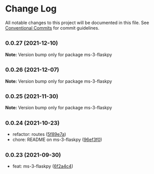 # Change Log

All notable changes to this project will be documented in this file.
See [Conventional Commits](https://conventionalcommits.org) for commit guidelines.

## <small>0.0.27 (2021-12-10)</small>

**Note:** Version bump only for package ms-3-flaskpy





## <small>0.0.26 (2021-12-07)</small>

**Note:** Version bump only for package ms-3-flaskpy





## <small>0.0.25 (2021-11-30)</small>

**Note:** Version bump only for package ms-3-flaskpy





## <small>0.0.24 (2021-10-23)</small>

* refactor: routes ([5f89e7a](https://github.com/gmahechas/erp/commit/5f89e7a))
* chore: README on ms-3-flaskpy ([96ef3f0](https://github.com/gmahechas/erp/commit/96ef3f0))





## <small>0.0.23 (2021-09-30)</small>

* feat: ms-3-flaskpy ([6f2a4c4](https://github.com/gmahechas/erp/commit/6f2a4c4))
